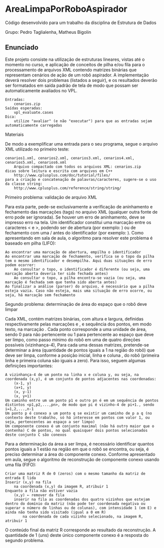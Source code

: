 # AreaLimpaPorRoboAspirador
Código desenvolvido para um trabalho da disciplina de Estrutura de Dados

Grupo: Pedro Taglialenha, Matheus Bigolin

## Enunciado

Este projeto consiste na utilização de estruturas lineares, vistas até o momento no curso, e aplicação de conceitos de pilha e/ou fila para o processamento de arquivos XML contendo matrizes binárias que representam cenários de ação de um robô aspirador. A implementação deverá resolver dois problemas (listados a seguir), e os resultados deverão ser formatados em saída padrão de tela de modo que possam ser automaticamente avaliados no VPL.

    Entradas:
        cenarios.zip
    Saídas esperadas:
        vpl_evaluate.cases
    Dica:
        utilize "avaliar" (e não "executar") para que as entradas sejam automaticamente carregadas

Materiais

De modo a exemplificar uma entrada para o seu programa, segue o arquivo XML utilizado no primeiro teste:

    cenarios1.xml, cenarios2.xml, cenarios3.xml, cenarios4.xml, cenarios5.xml, cenarios6.xml
        Arquivo compactado com todos os arquivos XML: cenarios.zip
    dicas sobre leitura e escrita com arquivos em C++
        http://www.cplusplus.com/doc/tutorial/files/
    para a criação e concatenação de palavras/caracteres, sugere-se o uso da classe string:
        http://www.cplusplus.com/reference/string/string/

Primeiro problema: validação de arquivo XML

Para esta parte, pede-se exclusivamente a verificação de aninhamento e fechamento das marcações (tags) no arquivo XML (qualquer outra fonte de erro pode ser ignorada). Se houver um erro de aninhamento, deve se impresso erro na tela. Um identificador constitui uma marcação entre os caracteres < e >, podendo ser de abertura (por exemplo: <cenario>) ou de fechamento com uma / antes do identificador (por exemplo: </cenario>). Como apresentando em sala de aula, o algoritmo para resolver este problema é baseado em pilha (LIFO):

    Ao encontrar uma marcação de abertura, empilha o identificador
    Ao encontrar uma marcação de fechamento, verifica se o topo da pilha tem o mesmo identificador e desempilha. Aqui duas situações de erro podem ocorrer:
        Ao consultar o topo, o identificador é diferente (ou seja, uma marcação aberta deveria ter sido fechada antes)
        Ao consultar o topo, a pilha encontra-se vazia (ou seja, uma marcação é fechada sem que tenha sido aberta antes)
    Ao finalizar a análise (parser) do arquivo, é necessário que a pilha esteja vazia. Caso não esteja, mais uma situação de erro ocorre, ou seja, há marcação sem fechamento

Segundo problema: determinação de área do espaço que o robô deve limpar

Cada XML, contém matrizes binárias, com altura e largura, definidas respectivamente pelas marcações <altura> e <largura>, e sequência dos pontos, em modo texto, na marcação <matriz>. Cada ponto corresponde a uma unidade de área, sendo 0 para não pertencente ou 1 para pertencente ao espaço que deve ser limpo, como passo mínimo do robô em uma de quatro direções possíveis (vizinhança-4),  Para cada uma dessas matrizes, pretende-se determinar a área (quantidade de pontos iguais a 1 na região do robô) que deve ser limpa, conforme a posição inicial, linha <x> e coluna <y>, do robô (primeira linha e primeira coluna são iguais a zero). Para isso, seguem algumas definições importantes:

    A vizinhança-4 de um ponto na linha x e coluna y, ou seja, na coordenada (x,y), é um conjunto de pontos adjacentes nas coordenadas:
        (x-1, y)
        (x+1, y)
        (x, y-1)
        (x, y+1)
    Um caminho entre um um ponto p1 e outro pn é em um sequência de pontos distintos <p1,p2,...,pn>, de modo que pi é vizinho-4 de pi+1., sendo i=1,2,...,n-1
    Um ponto p é conexo a um ponto q se existir um caminho de p a q (no contexto deste trabalho, só há interesse em pontos com valor 1, ou seja, pertencentes ao espaço a ser limpo)
    Um componente conexo é um conjunto maximal (não há outro maior que o contenha) C de pontos, no qual quaisquer dois pontos selecionados deste conjunto C são conexos

Para a determinação da área a ser limpa, é necessário identificar quantos pontos iguais a 1 estão na região em que o robô se encontra, ou seja, é preciso determinar a área do componente conexo. Conforme apresentado em aula, segue o algoritmo de reconstrução de componente conexo usando uma fila (FIFO):

    Criar uma matriz R de 0 (zeros) com o mesmo tamanho da matriz de entrada E lida
    Inserir (x,y) na fila
        na coordenada (x,y) da imagem R, atribuir 1
    Enquanto a fila não estiver vazia
        (x,y) ← remover da fila
        inserir na fila as coordenadas dos quatro vizinhos que estejam dentro do domínio da matriz (não pode ter coordenada negativa ou superar o número de linhas ou de colunas), com intensidade 1 (em E) e ainda não tenha sido visitado (igual a 0 em R)
            na coordenada de cada vizinho selecionado, na imagem R, atribuir 1

O conteúdo final da matriz R corresponde ao resultado da reconstrução. A quantidade de 1 (uns) deste único componente conexo é a resposta do segundo problema.
